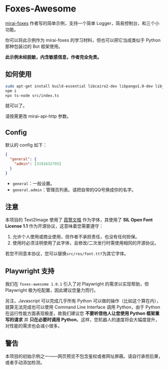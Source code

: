 # Foxes-Awesome

[mirai-foxes](https://github.com/FurDevsCN/mirai-foxes) 作者写的简单示例，支持一个简单 Logger，简易控制台，和三个小功能。

你可以将此示例作为 mirai-foxes 的学习材料，但也可以把它当成类似于 Python 那种包装过的 Bot 框架使用。

**此示例未经脱敏，内含敏感信息，作者完全免责。**

## 如何使用

```bash
sudo apt-get install build-essential libcairo2-dev libpango1.0-dev libjpeg-dev libgif-dev librsvg2-dev # 安装 canvas 必要依赖，see https://github.com/Automattic/node-canvas#readme
npm i
npx ts-node src/index.ts
```

就可以了。

请按需更改 mirai-api-http 参数。

## Config

默认的 config 如下：

```json
{
  "general": {
    "admin": [3191632795]
  }
}
```

- `general`：一般设置。
- `general.admin`：管理员列表。请把自带的QQ号换成你的名字。

## 注意

本项目的 Text2Image 使用了 [霞鹜文楷](https://github.com/lxgw/LxgwWenKai/) 作为字体，其使用了 **SIL Open Font License 1.1** 作为开源协议，这意味着您需要遵守：

1. 允许个人使用或商业使用，但作者不承担责任，也没有任何担保。
2. 使用时必须注明使用了此字体，且修改/二次发行时需使用相同的开源协议。

若您不同意本协议，您可以替换`src/res/font.ttf`为其它字体。

## Playwright 支持

我们在 `foxes-awesome 1.0.1` 引入了对 Playwright 的需求以实现帮助，但 Playwright 极为吃配置，因此建议您量力而行。

另注，Javascript 可以完成几乎所有 Python 可以做的操作（比如这个算在内），就算无法完成也可以使用 Command Line Interface 调用 Python，由于 Python 在运行性能方面表现极差，故我们建议您 **不要听信他人让您使用 Python 框架重写的请求** 并 **只在必要时调用 Python**。这样，您机器人的速度将会大幅度提升，对性能的需求也会减小很多。

## 警告

本项目的初始示例之一——网页预览不包含鉴权或者网址屏蔽。请自行承担后果，或者手动添加检测。
